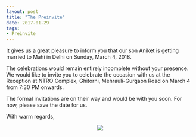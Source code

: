 ```yaml
---
layout: post
title: "The Preinvite"
date: 2017-01-29
tags: 
- Preinvite
---
```


It gives us a great pleasure to inform you that our son Aniket is getting married to Mahi in Delhi on Sunday, March 4, 2018. 

The celebrations would remain entirely incomplete without your presence. We would like to invite you to celebrate the occasion with us at the Reception at NTRO Complex, Ghitorni, Mehrauli-Gurgaon Road on March 4 from 7:30 PM onwards.

The formal invitations are on their way and would be with you soon. For now, please save the date for us. 

With warm regards,
<p align="center">
  <img src="http://www.aniket.co.uk/b/MWA/signature/jandkm4.png"><br>
</p>

